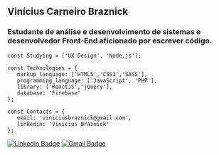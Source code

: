 ##  Vinícius Carneiro Braznick
 
### Estudante de análise e desenvolvimento de sistemas e desenvolvedor Front-End aficionado por escrever código.

````
const Studying = ['UX Design', 'Node.js'];

````

````
const Technologies = {
   markup_language: ['HTML5','CSS3','SASS'],
   programming_language: ['JavaScript', 'PHP'],
   library: ['ReactJS','jQuery'],
   database: 'Firebase'
};
````

````
const Contacts = {
   email: 'viniciusbraznick@gmail.com',
   linkedin: 'Vinicius Braznick'
};
````

[![Linkedin Badge](https://img.shields.io/badge/-LinkedIn-blue?style=flat-square&logo=Linkedin&logoColor=white&link=https://www.linkedin.com/in/vinicius-braznick/)](https://www.linkedin.com/in/vinicius-braznick/) [![Gmail Badge](https://img.shields.io/badge/-Gmail-c14438?style=flat-square&logo=Gmail&logoColor=white&link=mailto:viniciusbraznick@gmail.com)](mailto:viniciusbraznick@gmail.com)
